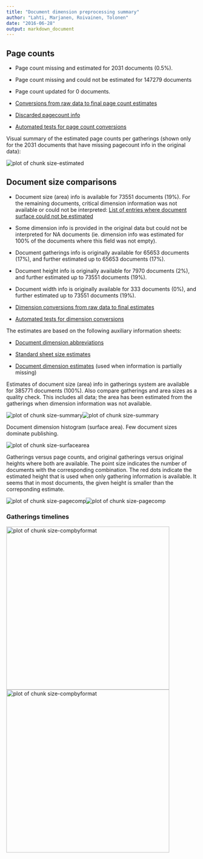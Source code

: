 ```yaml
---
title: "Document dimension preprocessing summary"
author: "Lahti, Marjanen, Roivainen, Tolonen"
date: "2016-06-28"
output: markdown_document
---
```





## Page counts

  * Page count missing and estimated for 2031 documents (0.5%).

  * Page count missing and could not be estimated for 147279 documents

  * Page count updated for 0 documents.
  
  * [Conversions from raw data to final page count estimates](output.tables/pagecount_conversion_nontrivial.csv)

<!--[Page conversions from raw data to final page count estimates with volume info](output.tables/page_conversion_table_full.csv)-->

  * [Discarded pagecount info](output.tables/pagecount_discarded.csv)

  * [Automated tests for page count conversions](https://github.com/rOpenGov/bibliographica/blob/master/inst/extdata/tests_polish_physical_extent.csv)


Visual summary of the estimated page counts per gatherings (shown only for the 2031 documents that have missing pagecount info in the original data):

![plot of chunk size-estimated](figure/size-size-estimated-1.png)

## Document size comparisons

  * Document size (area) info is available for 73551 documents (19%). For the remaining documents, critical dimension information was not available or could not be interpreted: [List of entries where document surface could not be estimated](output.tables/physical_dimension_incomplete.csv)

  * Some dimension info is provided in the original data but could not be interpreted for NA documents (ie. dimension info was estimated for 100% of the documents where this field was not empty).

  * Document gatherings info is originally available for 65653 documents (17%), and further estimated up to 65653 documents (17%).

  * Document height info is originally available for 7970 documents (2%), and further estimated up to 73551 documents (19%).

  * Document width info is originally available for 333 documents (0%), and further estimated up to 73551 documents (19%).

  * [Dimension conversions from raw data to final estimates](output.tables/conversions_physical_dimension.csv)

  * [Automated tests for dimension conversions](https://github.com/rOpenGov/bibliographica/blob/master/inst/extdata/tests_dimension_polish.csv)

The estimates are based on the following auxiliary information sheets:

  * [Document dimension abbreviations](https://github.com/rOpenGov/bibliographica/blob/master/inst/extdata/document_size_abbreviations.csv)

  * [Standard sheet size estimates](https://github.com/rOpenGov/bibliographica/blob/master/inst/extdata/sheetsizes.csv)

  * [Document dimension estimates](https://github.com/rOpenGov/bibliographica/blob/master/inst/extdata/documentdimensions.csv) (used when information is partially missing)


  
<!--[Discarded dimension info](output.tables/dimensions_discarded.csv)-->

Estimates of document size (area) info in gatherings system are available for 385771 documents (100%). Also compare gatherings and area sizes as a quality check. This includes all data; the area has been estimated from the gatherings when dimension information was not available.

![plot of chunk size-summary](figure/size-size-summary-1.png)![plot of chunk size-summary](figure/size-size-summary-2.png)


Document dimension histogram (surface area). Few document sizes dominate publishing.

![plot of chunk size-surfacearea](figure/size-size-surfacearea-1.png)


Gatherings versus page counts, and original gatherings versus original heights where both are available. The point size indicates the number of documents with the corresponding combination. The red dots indicate the estimated height that is used when only gathering information is available. It seems that in most documents, the given height is smaller than the correponding estimate.


![plot of chunk size-pagecomp](figure/size-size-pagecomp-1.png)![plot of chunk size-pagecomp](figure/size-size-pagecomp-2.png)

### Gatherings timelines

<img src="figure/size-size-compbyformat-1.png" title="plot of chunk size-compbyformat" alt="plot of chunk size-compbyformat" width="430px" /><img src="figure/size-size-compbyformat-2.png" title="plot of chunk size-compbyformat" alt="plot of chunk size-compbyformat" width="430px" />



<!--

## Average page counts (only works in CERL now)

Multi-volume documents average page counts are given per volume.


|doc.dimension |mean.pages.singlevol |median.pages.singlevol | n.singlevol| mean.pages.multivol| median.pages.multivol| n.multivol| mean.pages.issue| median.pages.issue| n.issue|
|:-------------|:--------------------|:----------------------|-----------:|-------------------:|---------------------:|----------:|----------------:|------------------:|-------:|
|2fo           |NA                   |NA                     |        1858|                  NA|                    NA|         NA|               NA|                 NA|      93|
|4to           |NA                   |NA                     |       32051|                  NA|                    NA|         NA|               NA|                 NA|   32064|
|6to           |NA                   |NA                     |          28|                  NA|                    NA|         NA|               NA|                 NA|       1|
|8long         |NA                   |NA                     |          14|                  NA|                    NA|         NA|               NA|                 NA|      NA|
|8vo           |NA                   |NA                     |       25060|                   1|                     1|         95|                1|                  1|      30|
|12long        |NA                   |NA                     |           1|                  NA|                    NA|         NA|               NA|                 NA|      NA|
|12mo          |NA                   |NA                     |        3288|                 NaN|                    NA|         20|              NaN|                 NA|       3|
|16mo          |NA                   |NA                     |        1599|                 NaN|                    NA|          6|               NA|                 NA|      NA|
|18mo          |NA                   |NA                     |          95|                  NA|                    NA|         NA|               NA|                 NA|      NA|
|24mo          |NA                   |NA                     |         171|                  NA|                    NA|         NA|               NA|                 NA|      NA|
|32mo          |NA                   |NA                     |          32|                  NA|                    NA|         NA|               NA|                 NA|      NA|
|48mo          |NA                   |NA                     |           7|                  NA|                    NA|         NA|               NA|                 NA|      NA|
|64mo          |NA                   |NA                     |          35|                  NA|                    NA|         NA|               NA|                 NA|      NA|
|NA            |NA                   |NA                     |      318072|                   1|                     1|       1941|                1|                  1|    3596|
|1to           |NA                   |NA                     |          NA|                  NA|                    NA|         NA|               NA|                 NA|    1180|


![plot of chunk size-pagecountsmulti2](figure/size-size-pagecountsmulti2-1.png)


## Average document dimensions 

Here we use the original data only:

![plot of chunk size-avedimstime](figure/size-size-avedimstime-1.png)




Only the most frequently occurring gatherings are listed here:


|gatherings.original |mean.width |median.width | mean.height| median.height|  n|
|:-------------------|:----------|:------------|-----------:|-------------:|--:|
|4to                 |NA         |NA           |       23.57|         23.57|  7|
|8vo                 |NA         |NA           |       20.59|         20.59| 32|

-->

